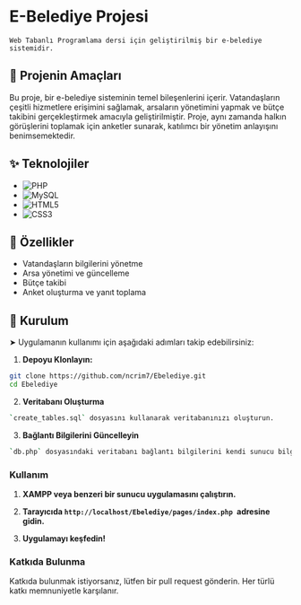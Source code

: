 # E-Belediye Projesi

`Web Tabanlı Programlama dersi için geliştirilmiş bir e-belediye sistemidir.`

## 💬 Projenin Amaçları
Bu proje, bir e-belediye sisteminin temel bileşenlerini içerir. Vatandaşların çeşitli hizmetlere erişimini sağlamak, arsaların yönetimini yapmak ve bütçe takibini gerçekleştirmek amacıyla geliştirilmiştir. Proje, aynı zamanda halkın görüşlerini toplamak için anketler sunarak, katılımcı bir yönetim anlayışını benimsemektedir.

## ✨ Teknolojiler
- ![PHP](https://img.shields.io/badge/php-%23777BB4.svg?style=for-the-badge&logo=php&logoColor=white)
- ![MySQL](https://img.shields.io/badge/mysql-%234479A1.svg?style=for-the-badge&logo=mysql&logoColor=white)
- ![HTML5](https://img.shields.io/badge/html5-%23E34F26.svg?style=for-the-badge&logo=html5&logoColor=white)
- ![CSS3](https://img.shields.io/badge/css3-%231572B6.svg?style=for-the-badge&logo=css3&logoColor=white)

## 🎉 Özellikler
* Vatandaşların bilgilerini yönetme
* Arsa yönetimi ve güncelleme
* Bütçe takibi
* Anket oluşturma ve yanıt toplama

## 🚨 Kurulum 
➤ Uygulamanın kullanımı için aşağıdaki adımları takip edebilirsiniz:

1. **Depoyu Klonlayın:**
```sh
git clone https://github.com/ncrim7/Ebelediye.git
cd Ebelediye
```
2. **Veritabanı Oluşturma**
```sh
`create_tables.sql` dosyasını kullanarak veritabanınızı oluşturun.
```
3. **Bağlantı Bilgilerini Güncelleyin**
```sh
`db.php` dosyasındaki veritabanı bağlantı bilgilerini kendi sunucu bilgilerinizle güncelleyin.
```
### Kullanım 
1. **XAMPP veya benzeri bir sunucu uygulamasını çalıştırın.**

2. **Tarayıcıda `http://localhost/Ebelediye/pages/index.php `adresine gidin.**

3. **Uygulamayı keşfedin!**

### Katkıda Bulunma
Katkıda bulunmak istiyorsanız, lütfen bir pull request gönderin. Her türlü katkı memnuniyetle karşılanır.



